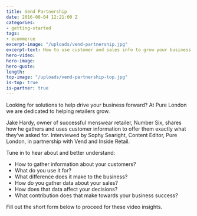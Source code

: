 ```yaml
---
title: Vend Partnership
date: 2016-08-04 12:21:00 Z
categories:
- getting-started
tags:
- ecommerce
excerpt-image: "/uploads/vend-partnership.jpg"
excerpt-text: How to use customer and sales info to grow your business
hero-video: 
hero-image: 
hero-quote: 
length: 
top-image: "/uploads/vend-partnership-top.jpg"
is-top: true
is-partner: true
---
```


Looking for solutions to help drive your business forward? At Pure London we are dedicated to helping retailers grow.

Jake Hardy, owner of successful menswear retailer, Number Six, shares how he gathers and uses customer information to offer them exactly what they’ve asked for. Interviewed by Sophy Searight, Content Editor, Pure London, in partnership with Vend and Inside Retail.

<script src="//app-sjg.marketo.com/js/forms2/js/forms2.min.js"></script>

<form id="mktoForm_4966"></form>

<script>
MktoForms2.loadForm("//app-sjg.marketo.com", "324-QRH-396", 4966, function(form) {
    //Add an onSuccess handler
    form.onSuccess(function(values, followUpUrl) {
        // Take the lead to a different page on successful submit, ignoring the form's configured followUpUrl
        location.href = "http://gareths-studio-imac.local:5757/articles/vend-partnership/";
        // Return false to prevent the submission handler continuing with its own processing
        return false;
    });
});
</script>

Tune in to hear about and better understand: 

- How to gather information about your customers? 
- What do you use it for? 
- What difference does it make to the business? 
- How do you gather data about your sales? 
- How does that data affect your decisions? 
- What contribution does that make towards your business success?

Fill out the short form below to proceed for these video insights.